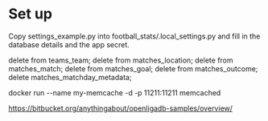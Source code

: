 # Set up

Copy settings_example.py into football_stats/.local_settings.py and fill in the database details and
the app secret.


delete from teams_team;
delete from matches_location;
delete from matches_match;
delete from matches_goal;
delete from matches_outcome;
delete matches_matchday_metadata;

docker run --name my-memcache -d -p 11211:11211 memcached

https://bitbucket.org/anythingabout/openligadb-samples/overview/